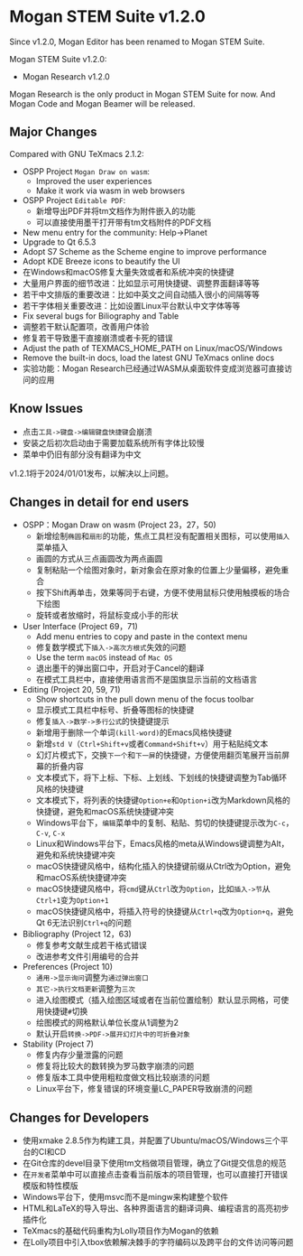 # Mogan STEM Suite v1.2.0
Since v1.2.0, Mogan Editor has been renamed to Mogan STEM Suite.

Mogan STEM Suite v1.2.0:
+ Mogan Research v1.2.0

Mogan Research is the only product in Mogan STEM Suite for now. And Mogan Code and Mogan Beamer will be released.

## Major Changes
Compared with GNU TeXmacs 2.1.2:
+ OSPP Project `Mogan Draw on wasm`:
  + Improved the user experiences
  + Make it work via wasm in web browsers
+ OSPP Project `Editable PDF`:
  + 新增导出PDF并将tm文档作为附件嵌入的功能
  + 可以直接使用墨干打开带有tm文档附件的PDF文档
+ New menu entry for the community: Help->Planet
+ Upgrade to Qt 6.5.3
+ Adopt S7 Scheme as the Scheme engine to improve performance
+ Adopt KDE Breeze icons to beautify the UI
+ 在Windows和macOS修复大量失效或者和系统冲突的快捷键
+ 大量用户界面的细节改进：比如显示可用快捷键、调整界面翻译等等
+ 若干中文排版的重要改进：比如中英文之间自动插入很小的间隔等等
+ 若干字体相关重要改进：比如设置Linux平台默认中文字体等等
+ Fix several bugs for Biliography and Table
+ 调整若干默认配置项，改善用户体验
+ 修复若干导致墨干直接崩溃或者卡死的错误
+ Adjust the path of TEXMACS_HOME_PATH on Linux/macOS/Windows
+ Remove the built-in docs, load the latest GNU TeXmacs online docs
+ 实验功能：Mogan Research已经通过WASM从桌面软件变成浏览器可直接访问的应用

## Know Issues
+ 点击`工具->键盘->编辑键盘快捷键`会崩溃
+ 安装之后初次启动由于需要加载系统所有字体比较慢
+ 菜单中仍旧有部分没有翻译为中文

v1.2.1将于2024/01/01发布，以解决以上问题。

## Changes in detail for end users
+ OSPP：Mogan Draw on wasm (Project 23，27，50)
  + 新增绘制`椭圆`和`扇形`的功能，焦点工具栏没有配置相关图标，可以使用`插入`菜单插入
  + 画圆的方式从三点画圆改为两点画圆
  + 复制粘贴一个绘图对象时，新对象会在原对象的位置上少量偏移，避免重合
  + 按下Shift再单击，效果等同于右键，方便不使用鼠标只使用触摸板的场合下绘图
  + 旋转或者放缩时，将鼠标变成小手的形状
+ User Interface (Project 69，71)
  + Add menu entries to copy and paste in the context menu
  + 修复数学模式下`插入->高次方根式`失效的问题
  + Use the term `macOS` instead of `Mac OS`
  + 退出墨干的弹出窗口中，开启对于Cancel的翻译
  + 在模式工具栏中，直接使用语言而不是国旗显示当前的文档语言
+ Editing (Project 20, 59, 71)
  + Show shortcuts in the pull down menu of the focus toolbar
  + 显示模式工具栏中标号、折叠等图标的快捷键
  + 修复`插入->数学->多行公式`的快捷键提示
  + 新增用于删除一个单词`(kill-word)`的Emacs风格快捷键
  + 新增`std V`（`Ctrl+Shift+v`或者`Command+Shift+v`）用于粘贴纯文本
  + 幻灯片模式下，交换`下一个`和`下一屏`的快捷键，方便使用翻页笔展开当前屏幕的折叠内容
  + 文本模式下，将下上标、下标、上划线、下划线的快捷键调整为Tab循环风格的快捷键
  + 文本模式下，将列表的快捷键`Option+e`和`Option+i`改为Markdown风格的快捷键，避免和macOS系统快捷键冲突
  + Windows平台下，`编辑`菜单中的复制、粘贴、剪切的快捷键提示改为`C-c`，`C-v`, `C-x`
  + Linux和Windows平台下，Emacs风格的meta从Windows键调整为Alt，避免和系统快捷键冲突
  + macOS快捷键风格中，结构化插入的快捷键前缀从Ctrl改为Option，避免和macOS系统快捷键冲突
  + macOS快捷键风格中，将`cmd`键从`Ctrl`改为`Option`，比如`插入->节`从`Ctrl+1`变为`Option+1`
  + macOS快捷键风格中，将插入符号的快捷键从`Ctrl+q`改为`Option+q`，避免Qt 6无法识别`Ctrl+q`的问题
+ Bibliography (Project 12，63)
  + 修复参考文献生成若干格式错误
  + 改进参考文件引用编号的合并
+ Preferences (Project 10)
  + `通用->显示询问`调整为`通过弹出窗口`
  + `其它->执行文档更新`调整为`三次`
  + 进入绘图模式（插入绘图区域或者在当前位置绘制）默认显示网格，可使用快捷键`#`切换
  + 绘图模式的网格默认单位长度从1调整为2
  + 默认开启`转换->PDF->展开幻灯片中的可折叠对象`
+ Stability (Project 7)
  + 修复内存少量泄露的问题
  + 修复将比较大的数转换为罗马数字崩溃的问题
  + 修复版本工具中使用粗粒度做文档比较崩溃的问题
  + Linux平台下，修复错误的环境变量LC_PAPER导致崩溃的问题

## Changes for Developers
+ 使用xmake 2.8.5作为构建工具，并配置了Ubuntu/macOS/Windows三个平台的CI和CD
+ 在Git仓库的devel目录下使用tm文档做项目管理，确立了Git提交信息的规范
+ 在`开发者`菜单中可以直接点击查看当前版本的项目管理，也可以直接打开错误模版和特性模版
+ Windows平台下，使用msvc而不是mingw来构建整个软件
+ HTML和LaTeX的导入导出、各种界面语言的翻译词典、编程语言的高亮初步插件化
+ TeXmacs的基础代码重构为Lolly项目作为Mogan的依赖
+ 在Lolly项目中引入tbox依赖解决棘手的字符编码以及跨平台的文件访问等问题

